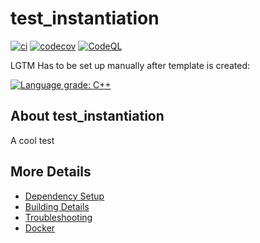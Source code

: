 # test_instantiation

[![ci](https://github.com/lefticus/test_instantiation/actions/workflows/ci.yml/badge.svg)](https://github.com/lefticus/test_instantiation/actions/workflows/ci.yml)
[![codecov](https://codecov.io/gh/lefticus/test_instantiation/branch/main/graph/badge.svg)](https://codecov.io/gh/lefticus/test_instantiation)
[![CodeQL](https://github.com/lefticus/test_instantiation/actions/workflows/codeql-analysis.yml/badge.svg)](https://github.com/lefticus/test_instantiation/actions/workflows/codeql-analysis.yml)

LGTM Has to be set up manually after template is created:

[![Language grade: C++](https://img.shields.io/lgtm/grade/cpp/github/lefticus/test_instantiation)](https://lgtm.com/projects/g/lefticus/test_instantiation/context:cpp)

## About test_instantiation
A cool test


## More Details

 * [Dependency Setup](README_dependencies.md)
 * [Building Details](README_building.md)
 * [Troubleshooting](README_troubleshooting.md)
 * [Docker](README_docker.md)
